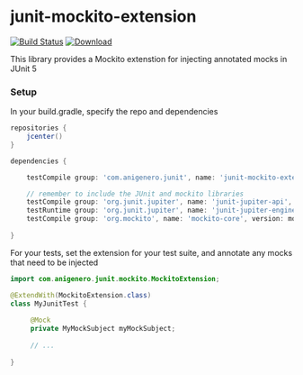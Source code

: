 # junit-mockito-extension

[![Build Status](https://travis-ci.org/anigenero/junit-mockito-extension.svg?branch=master)](https://travis-ci.org/anigenero/junit-mockito-extension)
[ ![Download](https://api.bintray.com/packages/anigenero/anigenero-snapshot/junit-mockito-extension/images/download.svg) ](https://bintray.com/anigenero/anigenero-snapshot/junit-mockito-extension/_latestVersion)

This library provides a Mockito extenstion for injecting annotated mocks in JUnit 5 

### Setup ###
In your build.gradle, specify the repo and dependencies
```groovy
repositories {
    jcenter()
}

dependencies {

    testCompile group: 'com.anigenero.junit', name: 'junit-mockito-extension', version: '1.0.1'

    // remember to include the JUnit and mockito libraries
    testCompile group: 'org.junit.jupiter', name: 'junit-jupiter-api', version: junitVersion
    testRuntime group: 'org.junit.jupiter', name: 'junit-jupiter-engine', version: junitVersion
    testCompile group: 'org.mockito', name: 'mockito-core', version: mockitoVersion
    
}

```

For your tests, set the extension for your test suite, and annotate any mocks that need to be injected

```java
import com.anigenero.junit.mockito.MockitoExtension;

@ExtendWith(MockitoExtension.class)
class MyJunitTest {
    
     @Mock
     private MyMockSubject myMockSubject;
     
     // ...
       
}
```